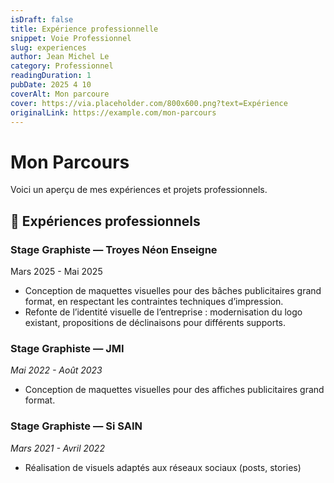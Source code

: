 ```yaml
---
isDraft: false
title: Expérience professionnelle
snippet: Voie Professionnel
slug: experiences
author: Jean Michel Le
category: Professionnel
readingDuration: 1
pubDate: 2025 4 10
coverAlt: Mon parcoure 
cover: https://via.placeholder.com/800x600.png?text=Expérience
originalLink: https://example.com/mon-parcours
---
```


# Mon Parcours

Voici un aperçu de mes expériences et projets professionnels.

## 💼 Expériences professionnels

### Stage Graphiste — Troyes Néon Enseigne
Mars 2025 - Mai 2025
- Conception de maquettes visuelles pour des bâches publicitaires grand format, en respectant les contraintes techniques d’impression.
- Refonte de l’identité visuelle de l’entreprise : modernisation du logo existant, propositions de déclinaisons pour différents supports.

### Stage Graphiste — JMI 
*Mai 2022 - Août 2023*
- Conception de maquettes visuelles pour des affiches publicitaires grand format.

### Stage Graphiste — Si SAIN 
*Mars 2021 - Avril 2022*
- Réalisation de visuels adaptés aux réseaux sociaux (posts, stories)
